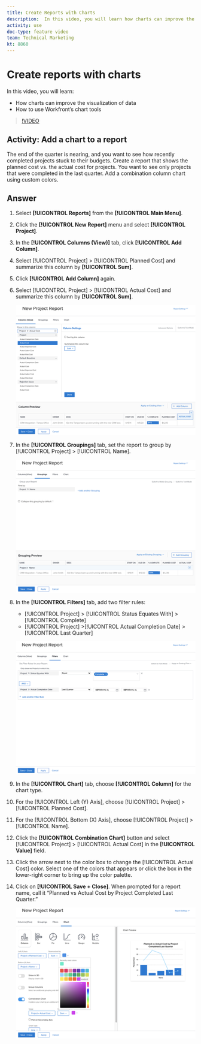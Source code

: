 ```yaml
---
title: Create Reports with Charts
description:  In this video, you will learn how charts can improve the visualization of data and how to use chart tools in [!DNL Adobe Workfront].
activity: use
doc-type: feature video
team: Technical Marketing
kt: 8860
---
```

# Create reports with charts

In this video, you will learn:

* How charts can improve the visualization of data 
* How to use Workfront’s chart tools

>[!VIDEO](https://video.tv.adobe.com/v/335155/?quality=12)

## Activity: Add a chart to a report

The end of the quarter is nearing, and you want to see how recently completed projects stuck to their budgets. Create a report that shows the planned cost vs. the actual cost for projects. You want to see only projects that were completed in the last quarter. Add a combination column chart using custom colors.

## Answer

1. Select **[!UICONTROL Reports]** from the **[!UICONTROL Main Menu]**.
1. Click the **[!UICONTROL New Report]** menu and select **[!UICONTROL Project]**.
1. In the **[!UICONTROL Columns (View)]** tab, click **[!UICONTROL Add Column]**.
1. Select [!UICONTROL Project] > [!UICONTROL Planned Cost] and summarize this column by **[!UICONTROL Sum]**.
1. Click **[!UICONTROL Add Column]** again.
1. Select [!UICONTROL Project] > [!UICONTROL Actual Cost] and summarize this column by **[!UICONTROL Sum]**.

   ![An image of the screen to add columns to a report](assets/chart-report-columns.png)

1. In the **[!UICONTROL Groupings]** tab, set the report to group by [!UICONTROL Project] > [!UICONTROL Name].

   ![An image of the screen to add groupings to a report](assets/chart-report-groupings.png)

1. In the **[!UICONTROL Filters]** tab, add two filter rules:

   * [!UICONTROL Project] > [!UICONTROL Status Equates With] > [!UICONTROL Complete]
   * [!UICONTROL Project] >[!UICONTROL  Actual Completion Date] > [!UICONTROL Last Quarter]

   ![An image of the screen to add filters to a report](assets/chart-report-filters.png)

1. In the **[!UICONTROL Chart]** tab, choose **[!UICONTROL Column]** for the chart type.
1. For the [!UICONTROL Left (Y) Axis], choose [!UICONTROL Project] > [!UICONTROL Planned Cost].
1. For the [!UICONTROL Bottom (X) Axis], choose [!UICONTROL Project] > [!UICONTROL Name].
1. Click the **[!UICONTROL Combination Chart]** button and select [!UICONTROL Project] > [!UICONTROL Actual Cost] in the **[!UICONTROL Value]** field.
1. Click the arrow next to the color box to change the [!UICONTROL Actual Cost] color. Select one of the colors that appears or click the box in the lower-right corner to bring up the color palette.
1. Click on **[!UICONTROL Save + Close]**. When prompted for a report name, call it “Planned vs Actual Cost by Project Completed Last Quarter.”

   ![An image of the screen to add a chart to a report](assets/chart-report-chart.png)
